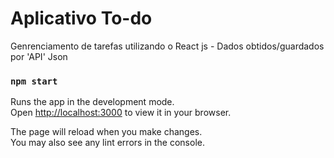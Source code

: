 # Aplicativo To-do

Genrenciamento de tarefas utilizando o React js -
Dados obtidos/guardados por 'API' Json

### `npm start`

Runs the app in the development mode.\
Open [http://localhost:3000](http://localhost:3000) to view it in your browser.

The page will reload when you make changes.\
You may also see any lint errors in the console.
